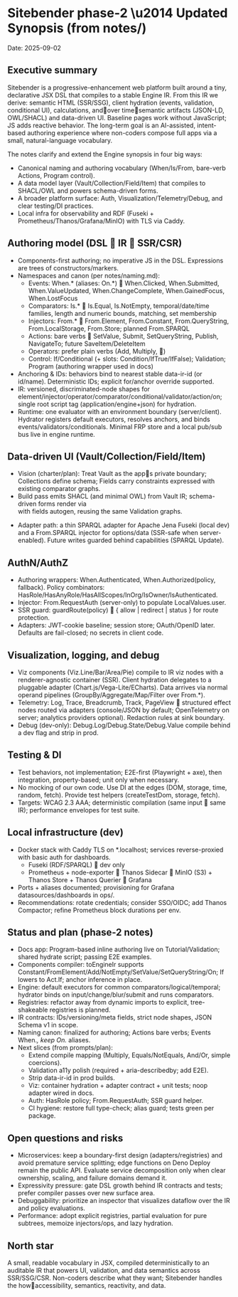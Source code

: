 # Sitebender phase-2 \u2014 Updated Synopsis (from notes/)

Date: 2025-09-02

## Executive summary
Sitebender is a progressive-enhancement web platform built around a tiny, declarative JSX DSL that compiles to a stable Engine IR. From this IR we derive: semantic HTML (SSR/SSG), client hydration (events, validation, conditional UI), calculations, andover timesemantic artifacts (JSON-LD, OWL/SHACL) and data-driven UI. Baseline pages work without JavaScript; JS adds reactive behavior. The long-term goal is an AI-assisted, intent-based authoring experience where non-coders compose full apps via a small, natural-language vocabulary.

The notes clarify and extend the Engine synopsis in four big ways:
- Canonical naming and authoring vocabulary (When/Is/From, bare-verb Actions, Program control).
- A data model layer (Vault/Collection/Field/Item) that compiles to SHACL/OWL and powers schema-driven forms.
- A broader platform surface: Auth, Visualization/Telemetry/Debug, and clear testing/DI practices.
- Local infra for observability and RDF (Fuseki + Prometheus/Thanos/Grafana/MinIO) with TLS via Caddy.

## Authoring model (DSL  IR  SSR/CSR)
- Components-first authoring; no imperative JS in the DSL. Expressions are trees of constructors/markers.
- Namespaces and canon (per notes/naming.md):
  - Events: When.* (aliases: On.*)  When.Clicked, When.Submitted, When.ValueUpdated, When.ChangeComplete, When.GainedFocus, When.LostFocus
  - Comparators: Is.*  Is.Equal, Is.NotEmpty, temporal/date/time families, length and numeric bounds, matching, set membership
  - Injectors: From.*  From.Element, From.Constant, From.QueryString, From.LocalStorage, From.Store; planned From.SPARQL
  - Actions: bare verbs  SetValue, Submit, SetQueryString, Publish, NavigateTo; future SaveItem/DeleteItem
  - Operators: prefer plain verbs (Add, Multiply, )
  - Control: If/Conditional (+ slots: Condition/IfTrue/IfFalse); Validation; Program (authoring wrapper used in docs)
- Anchoring & IDs: behaviors bind to nearest stable data-ir-id (or id/name). Deterministic IDs; explicit for/anchor override supported.
- IR: versioned, discriminated-node shapes for element/injector/operator/comparator/conditional/validator/action/on; single root script tag (application/engine+json) for hydration.
- Runtime: one evaluator with an environment boundary (server/client). Hydrator registers default executors, resolves anchors, and binds events/validators/conditionals. Minimal FRP store and a local pub/sub bus live in engine runtime.

## Data-driven UI (Vault/Collection/Field/Item)
- Vision (charter/plan): Treat Vault as the apps private boundary; Collections define schema; Fields carry constraints expressed with existing comparator graphs. 
- Build pass emits SHACL (and minimal OWL) from Vault IR; schema-driven forms render via <Form collection=""> with fields autogen, reusing the same Validation graphs.
- Adapter path: a thin SPARQL adapter for Apache Jena Fuseki (local dev) and a From.SPARQL injector for options/data (SSR-safe when server-enabled). Future writes guarded behind capabilities (SPARQL Update).

## AuthN/AuthZ
- Authoring wrappers: When.Authenticated, When.Authorized(policy, fallback). Policy combinators: HasRole/HasAnyRole/HasAllScopes/InOrg/IsOwner/IsAuthenticated.
- Injector: From.RequestAuth (server-only) to populate LocalValues.user.
- SSR guard: guardRoute(policy)  { allow | redirect | status } for route protection.
- Adapters: JWT-cookie baseline; session store; OAuth/OpenID later. Defaults are fail-closed; no secrets in client code.

## Visualization, logging, and debug
- Viz components (Viz.Line/Bar/Area/Pie) compile to IR viz nodes with a renderer-agnostic container (SSR). Client hydration delegates to a pluggable adapter (Chart.js/Vega-Lite/ECharts). Data arrives via normal operand pipelines (GroupBy/Aggregate/Map/Filter over From.*).
- Telemetry: Log, Trace, Breadcrumb, Track, PageView  structured effect nodes routed via adapters (console/JSON by default; OpenTelemetry on server; analytics providers optional). Redaction rules at sink boundary.
- Debug (dev-only): Debug.Log/Debug.State/Debug.Value compile behind a dev flag and strip in prod.

## Testing & DI
- Test behaviors, not implementation; E2E-first (Playwright + axe), then integration, property-based; unit only when necessary.
- No mocking of our own code. Use DI at the edges (DOM, storage, time, random, fetch). Provide test helpers (createTestDom, storage, fetch).
- Targets: WCAG 2.3 AAA; deterministic compilation (same input  same IR); performance envelopes for test suite.

## Local infrastructure (dev)
- Docker stack with Caddy TLS on *.localhost; services reverse-proxied with basic auth for dashboards.
  - Fuseki (RDF/SPARQL)  dev only
  - Prometheus + node-exporter  Thanos Sidecar  MinIO (S3) + Thanos Store + Thanos Querier  Grafana
- Ports + aliases documented; provisioning for Grafana datasources/dashboards in ops/.
- Recommendations: rotate credentials; consider SSO/OIDC; add Thanos Compactor; refine Prometheus block durations per env.

## Status and plan (phase-2 notes)
- Docs app: Program-based inline authoring live on Tutorial/Validation; shared hydrate script; passing E2E examples.
- Components compiler: toEngineIr supports Constant/FromElement/Add/NotEmpty/SetValue/SetQueryString/On; If lowers to Act.If; anchor inference in place.
- Engine: default executors for common comparators/logical/temporal; hydrator binds on input/change/blur/submit and runs comparators.
- Registries: refactor away from dynamic imports to explicit, tree-shakeable registries is planned.
- IR contracts: IDs/versioning/meta fields, strict node shapes, JSON Schema v1 in scope.
- Naming canon: finalized for authoring; Actions bare verbs; Events When.*, keep On.* aliases.
- Next slices (from prompts/plan):
  - Extend compile mapping (Multiply, Equals/NotEquals, And/Or, simple coercions).
  - Validation a11y polish (required + aria-describedby; add E2E).
  - Strip data-ir-id in prod builds.
  - Viz: container hydration + adapter contract + unit tests; noop adapter wired in docs.
  - Auth: HasRole policy; From.RequestAuth; SSR guard helper.
  - CI hygiene: restore full type-check; alias guard; tests green per package.

## Open questions and risks
- Microservices: keep a boundary-first design (adapters/registries) and avoid premature service splitting; edge functions on Deno Deploy remain the public API. Evaluate service decomposition only when clear ownership, scaling, and failure domains demand it.
- Expressivity pressure: gate DSL growth behind IR contracts and tests; prefer compiler passes over new surface area.
- Debuggability: prioritize an inspector that visualizes dataflow over the IR and policy evaluations.
- Performance: adopt explicit registries, partial evaluation for pure subtrees, memoize injectors/ops, and lazy hydration.

## North star
A small, readable vocabulary in JSX, compiled deterministically to an auditable IR that powers UI, validation, and data semantics across SSR/SSG/CSR. Non-coders describe what they want; Sitebender handles the howaccessibility, semantics, reactivity, and data.
